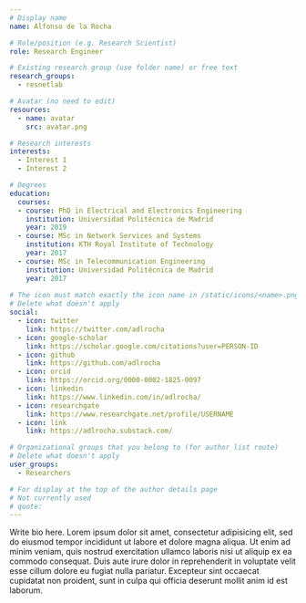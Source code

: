 ```yaml
---
# Display name
name: Alfonso de la Rocha

# Role/position (e.g. Research Scientist)
role: Research Engineer

# Existing research group (use folder name) or free text
research_groups:
  - resnetlab

# Avatar (no need to edit)
resources:
  - name: avatar
    src: avatar.png

# Research interests
interests:
  - Interest 1
  - Interest 2

# Degrees
education:
  courses:
  - course: PhD in Electrical and Electronics Engineering
    institution: Universidad Politécnica de Madrid
    year: 2019
  - course: MSc in Network Services and Systems
    institution: KTH Royal Institute of Technology
    year: 2017
  - course: MSc in Telecommunication Engineering
    institution: Universidad Politécnica de Madrid
    year: 2017   
  
# The icon must match exactly the icon name in /static/icons/<name>.png
# Delete what doesn't apply
social:
  - icon: twitter
    link: https://twitter.com/adlrocha
  - icon: google-scholar
    link: https://scholar.google.com/citations?user=PERSON-ID
  - icon: github
    link: https://github.com/adlrocha
  - icon: orcid
    link: https://orcid.org/0000-0002-1825-0097
  - icon: linkedin
    link: https://www.linkedin.com/in/adlrocha/
  - icon: researchgate
    link: https://www.researchgate.net/profile/USERNAME
  - icon: link
    link: https://adlrocha.substack.com/  

# Organizational groups that you belong to (for author list route)
# Delete what doesn't apply
user_groups:
  - Researchers

# For display at the top of the author details page
# Not currently used
# quote:
---
```


Write bio here. Lorem ipsum dolor sit amet, consectetur adipisicing elit, sed do eiusmod tempor incididunt ut labore et dolore magna aliqua. Ut enim ad minim veniam, quis nostrud exercitation ullamco laboris nisi ut aliquip ex ea commodo consequat. Duis aute irure dolor in reprehenderit in voluptate velit esse cillum dolore eu fugiat nulla pariatur. Excepteur sint occaecat cupidatat non proident, sunt in culpa qui officia deserunt mollit anim id est laborum.
